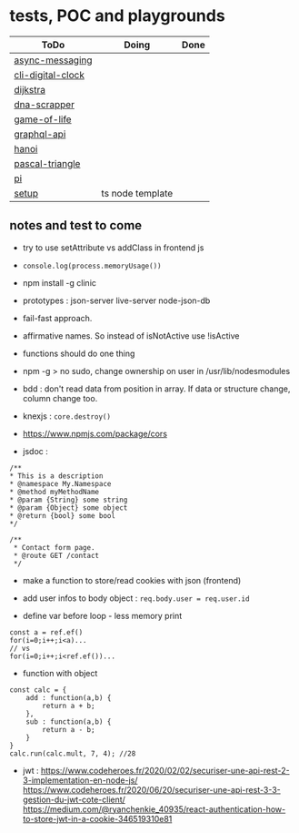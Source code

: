 # tests, POC and playgrounds

| ToDo                                             | Doing | Done |
 ------------------------------------------------- | ----- | -----
| [async-messaging](async-messaging/readme.md)     |       |      |
| [cli-digital-clock](cli-digital-clock/readme.md) |       |      |
| [dijkstra](dijkstra/readme.md)                   |       |      |
| [dna-scrapper](dna-scrapper/readme.md)           |       |      |
| [game-of-life](game-of-life/readme.md)           |       |      |
| [graphql-api](graphql-api/readme.md)             |       |      |
| [hanoi](hanoi/readme.md)                         |       |      |
| [pascal-triangle](pascal-triangle/readme.md)     |       |      |
| [pi](pi/readme.md)                               |       |      |
| [setup](setup/readme.md)                         | ts node template |      |

## notes and test to come

- try to use setAttribute vs addClass in frontend js

- `console.log(process.memoryUsage())`

- npm install -g clinic

- prototypes :
json-server
live-server
node-json-db

- fail-fast approach.
- affirmative names. So instead of isNotActive use !isActive
- functions should do one thing

- npm -g > no sudo, change ownership on user in /usr/lib/nodesmodules

- bdd : don't read data from position in array. If data or structure change, column change too.

- knexjs : `core.destroy()`

- https://www.npmjs.com/package/cors

- jsdoc :
```
/**
* This is a description
* @namespace My.Namespace
* @method myMethodName
* @param {String} some string
* @param {Object} some object
* @return {bool} some bool
*/

/**
 * Contact form page.
 * @route GET /contact
 */
```

- make a function to store/read cookies with json (frontend)

- add user infos to body object : `req.body.user = req.user.id`

- define var before loop - less memory print
```
const a = ref.ef()
for(i=0;i++;i<a)...
// vs
for(i=0;i++;i<ref.ef())...
```

- function with object
```
const calc = {
    add : function(a,b) {
        return a + b;
    },
    sub : function(a,b) {
        return a - b;
    }
}
calc.run(calc.mult, 7, 4); //28
```

- jwt :
https://www.codeheroes.fr/2020/02/02/securiser-une-api-rest-2-3-implementation-en-node-js/
https://www.codeheroes.fr/2020/06/20/securiser-une-api-rest-3-3-gestion-du-jwt-cote-client/
https://medium.com/@ryanchenkie_40935/react-authentication-how-to-store-jwt-in-a-cookie-346519310e81

